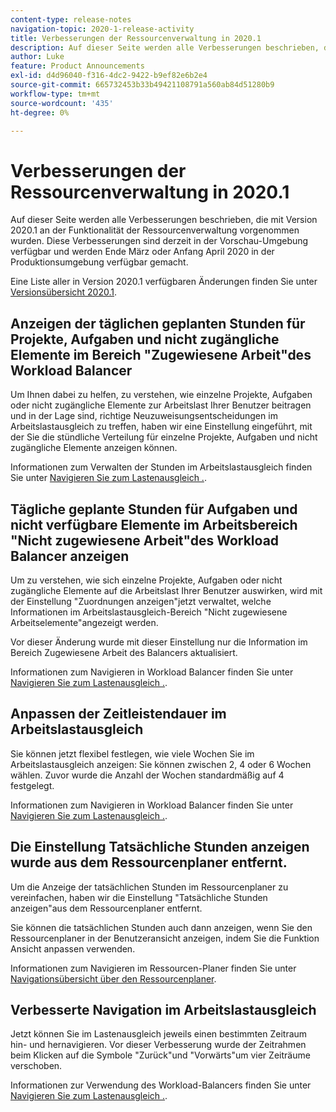 ```yaml
---
content-type: release-notes
navigation-topic: 2020-1-release-activity
title: Verbesserungen der Ressourcenverwaltung in 2020.1
description: Auf dieser Seite werden alle Verbesserungen beschrieben, die mit Version 2020.1 an der Funktionalität der Ressourcenverwaltung vorgenommen wurden. Diese Verbesserungen sind derzeit in der Vorschau-Umgebung verfügbar und werden Ende März oder Anfang April 2020 in der Produktionsumgebung verfügbar gemacht.
author: Luke
feature: Product Announcements
exl-id: d4d96040-f316-4dc2-9422-b9ef82e6b2e4
source-git-commit: 665732453b33b49421108791a560ab84d51280b9
workflow-type: tm+mt
source-wordcount: '435'
ht-degree: 0%

---
```


# Verbesserungen der Ressourcenverwaltung in 2020.1

Auf dieser Seite werden alle Verbesserungen beschrieben, die mit Version 2020.1 an der Funktionalität der Ressourcenverwaltung vorgenommen wurden. Diese Verbesserungen sind derzeit in der Vorschau-Umgebung verfügbar und werden Ende März oder Anfang April 2020 in der Produktionsumgebung verfügbar gemacht.

Eine Liste aller in Version 2020.1 verfügbaren Änderungen finden Sie unter [Versionsübersicht 2020.1](../../../product-announcements/product-releases/2020.1-release-activity/2020.1-release-overview.md).

## Anzeigen der täglichen geplanten Stunden für Projekte, Aufgaben und nicht zugängliche Elemente im Bereich &quot;Zugewiesene Arbeit&quot;des Workload Balancer

Um Ihnen dabei zu helfen, zu verstehen, wie einzelne Projekte, Aufgaben oder nicht zugängliche Elemente zur Arbeitslast Ihrer Benutzer beitragen und in der Lage sind, richtige Neuzuweisungsentscheidungen im Arbeitslastausgleich zu treffen, haben wir eine Einstellung eingeführt, mit der Sie die stündliche Verteilung für einzelne Projekte, Aufgaben und nicht zugängliche Elemente anzeigen können.

Informationen zum Verwalten der Stunden im Arbeitslastausgleich finden Sie unter [Navigieren Sie zum Lastenausgleich .](../../../resource-mgmt/workload-balancer/navigate-the-workload-balancer.md).

## Tägliche geplante Stunden für Aufgaben und nicht verfügbare Elemente im Arbeitsbereich &quot;Nicht zugewiesene Arbeit&quot;des Workload Balancer anzeigen

Um zu verstehen, wie sich einzelne Projekte, Aufgaben oder nicht zugängliche Elemente auf die Arbeitslast Ihrer Benutzer auswirken, wird mit der Einstellung &quot;Zuordnungen anzeigen&quot;jetzt verwaltet, welche Informationen im Arbeitslastausgleich-Bereich &quot;Nicht zugewiesene Arbeitselemente&quot;angezeigt werden.

Vor dieser Änderung wurde mit dieser Einstellung nur die Information im Bereich Zugewiesene Arbeit des Balancers aktualisiert.

Informationen zum Navigieren in Workload Balancer finden Sie unter [Navigieren Sie zum Lastenausgleich .](../../../resource-mgmt/workload-balancer/navigate-the-workload-balancer.md).

## Anpassen der Zeitleistendauer im Arbeitslastausgleich

Sie können jetzt flexibel festlegen, wie viele Wochen Sie im Arbeitslastausgleich anzeigen: Sie können zwischen 2, 4 oder 6 Wochen wählen. Zuvor wurde die Anzahl der Wochen standardmäßig auf 4 festgelegt.

Informationen zum Navigieren in Workload Balancer finden Sie unter [Navigieren Sie zum Lastenausgleich .](../../../resource-mgmt/workload-balancer/navigate-the-workload-balancer.md).

## Die Einstellung Tatsächliche Stunden anzeigen wurde aus dem Ressourcenplaner entfernt.

Um die Anzeige der tatsächlichen Stunden im Ressourcenplaner zu vereinfachen, haben wir die Einstellung &quot;Tatsächliche Stunden anzeigen&quot;aus dem Ressourcenplaner entfernt.

Sie können die tatsächlichen Stunden auch dann anzeigen, wenn Sie den Ressourcenplaner in der Benutzeransicht anzeigen, indem Sie die Funktion Ansicht anpassen verwenden.

Informationen zum Navigieren im Ressourcen-Planer finden Sie unter [Navigationsübersicht über den Ressourcenplaner](../../../resource-mgmt/resource-planning/resource-planner-navigation.md).

## Verbesserte Navigation im Arbeitslastausgleich

Jetzt können Sie im Lastenausgleich jeweils einen bestimmten Zeitraum hin- und hernavigieren. Vor dieser Verbesserung wurde der Zeitrahmen beim Klicken auf die Symbole &quot;Zurück&quot;und &quot;Vorwärts&quot;um vier Zeiträume verschoben.

Informationen zur Verwendung des Workload-Balancers finden Sie unter [Navigieren Sie zum Lastenausgleich .](../../../resource-mgmt/workload-balancer/navigate-the-workload-balancer.md).
